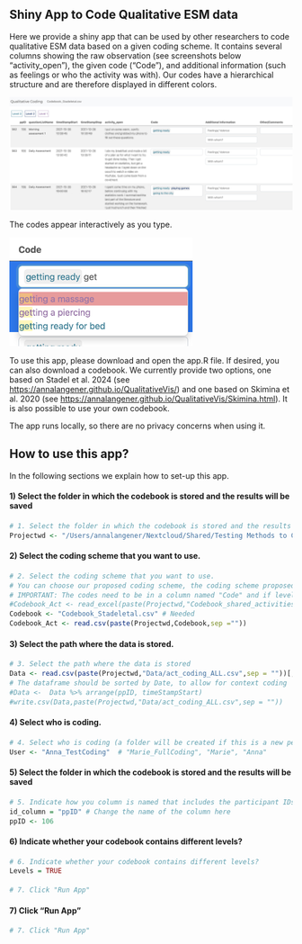 ## Shiny App to Code Qualitative ESM data

Here we provide a shiny app that can be used by other researchers to
code qualitative ESM data based on a given coding scheme. It contains
several columns showing the raw observation (see screenshots below
“activity_open”), the given code (“Code”), and additional information
(such as feelings or who the activity was with). Our codes have a
hierarchical structure and are therefore displayed in different colors.

<img src="Example_app1.jpg" width="856" />

The codes appear interactively as you type.

<img src="Example_app2.png" width="326" />

To use this app, please download and open the app.R file. If desired,
you can also download a codebook. We currently provide two options, one
based on Stadel et al. 2024 (see
<https://annalangener.github.io/QualitativeVis/>) and one based on
Skimina et al. 2020 (see
<https://annalangener.github.io/QualitativeVis/Skimina.html>). It is
also possible to use your own codebook.

The app runs locally, so there are no privacy concerns when using it.

## How to use this app?

In the following sections we explain how to set-up this app.

#### 1) Select the folder in which the codebook is stored and the results will be saved

``` r
# 1. Select the folder in which the codebook is stored and the results will be saved
Projectwd <- "/Users/annalangener/Nextcloud/Shared/Testing Methods to Capture Social Context/Qualitative context/3. Coding/QualitativeCoding_Activies/"
```

#### 2) Select the coding scheme that you want to use.

``` r
# 2. Select the coding scheme that you want to use. 
# You can choose our proposed coding scheme, the coding scheme proposed by Skimina et al., or you own by specify the path where the codebook is stored
# IMPORTANT: The codes need to be in a column named "Code" and if levels are included, those need to be in a column called "Level"
#Codebook_Act <- read_excel(paste(Projectwd,"Codebook_shared_activities.xlsx",sep =""), sheet = 1)
Codebook <- "Codebook_Stadeletal.csv" # Needed
Codebook_Act <- read.csv(paste(Projectwd,Codebook,sep =""))
```

#### 3) Select the path where the data is stored.

``` r
# 3. Select the path where the data is stored
Data <- read.csv(paste(Projectwd,"Data/act_coding_ALL.csv",sep = ""))[,-1]
# The dataframe should be sorted by Date, to allow for context coding
#Data <-  Data %>% arrange(ppID, timeStampStart)
#write.csv(Data,paste(Projectwd,"Data/act_coding_ALL.csv",sep = ""))
```

#### 4) Select who is coding.

``` r
# 4. Select who is coding (a folder will be created if this is a new person)
User <- "Anna_TestCoding"  # "Marie_FullCoding", "Marie", "Anna"
```

#### 5) Select the folder in which the codebook is stored and the results will be saved

``` r
# 5. Indicate how you column is named that includes the participant IDs and select the participant of interest
id_column = "ppID" # Change the name of the column here
ppID <- 106 
```

#### 6) Indicate whether your codebook contains different levels?

``` r
# 6. Indicate whether your codebook contains different levels?
Levels = TRUE

# 7. Click "Run App"
```

#### 7) Click “Run App”

``` r
# 7. Click "Run App"
```

#### 
